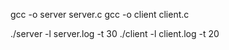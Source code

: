 gcc -o server server.c
gcc -o client client.c

./server -l server.log -t 30
./client -l client.log -t 20
